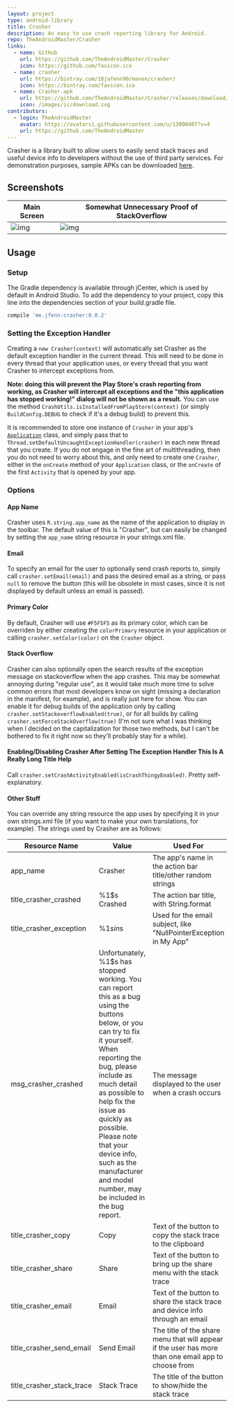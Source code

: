 ```yaml
---
layout: project
type: android-library
title: Crasher
description: An easy to use crash reporting library for Android.
repo: TheAndroidMaster/Crasher
links:
  - name: GitHub
    url: https://github.com/TheAndroidMaster/Crasher
    icon: https://github.com/favicon.ico
  - name: crasher
    url: https://bintray.com/18jafenn90/maven/crasher/
    icon: https://bintray.com/favicon.ico
  - name: Crasher.apk
    url: https://github.com/TheAndroidMaster/Crasher/releases/download/0.0.2/Crasher.apk
    icon: /images/ic/download.svg
contributors:
  - login: TheAndroidMaster
    avatar: https://avatars1.githubusercontent.com/u/13000407?v=4
    url: https://github.com/TheAndroidMaster
---
```


 Crasher is a library built to allow users to easily send stack traces and useful device info to developers without the use of third party services. For demonstration purposes, sample APKs can be downloaded [here](https://github.com/TheAndroidMaster/Crasher/releases).
 
## Screenshots

|Main Screen|Somewhat Unnecessary Proof of StackOverflow|
|-----|-----|
|![img](https://raw.githubusercontent.com/TheAndroidMaster/TheAndroidMaster.github.io/master/images/screenshots/Crasher-Main.png)|![img](https://raw.githubusercontent.com/TheAndroidMaster/TheAndroidMaster.github.io/master/images/screenshots/Crasher-StackOverflow.png)|

## Usage

### Setup

The Gradle dependency is available through jCenter, which is used by default in Android Studio. To add the dependency to your project, copy this line into the dependencies section of your build.gradle file.

```gradle
compile 'me.jfenn:crasher:0.0.2'
```

### Setting the Exception Handler

Creating a `new Crasher(context)` will automatically set Crasher as the default exception handler in the current thread. This will need to be done in every thread that your application uses, or every thread that you want Crasher to intercept exceptions from.

**Note: doing this will prevent the Play Store's crash reporting from working, as Crasher will intercept all exceptions and the "this application has stopped working!" dialog will not be shown as a result.**
You can use the method `CrashUtils.isInstalledFromPlayStore(context)` (or simply `BuildConfig.DEBUG` to check if it's a debug build) to prevent this. 

It is recommended to store one instance of `Crasher` in your app's [`Application`](https://developer.android.com/reference/android/app/Application.html) class, and simply pass that to `Thread.setDefaultUncaughtExceptionHandler(crasher)` in each new thread that you create. If you do not engage in the fine art of multithreading, then you do not need to worry about this, and only need to create one `Crasher`, either in the `onCreate` method of your `Application` class, or the `onCreate` of the first `Activity` that is opened by your app.

### Options

#### App Name
Crasher uses `R.string.app_name` as the name of the application to display in the toolbar. The default value of this is "Crasher", but can easily be changed by setting the `app_name` string resource in your strings.xml file.

#### Email
To specify an email for the user to optionally send crash reports to, simply call `crasher.setEmail(email)` and pass the desired email as a string, or pass `null` to remove the button (this will be obsolete in most cases, since it is not displayed by default unless an email is passed).

#### Primary Color
By default, Crasher will use `#F5F5F5` as its primary color, which can be overriden by either creating the `colorPrimary` resource in your application or calling `crasher.setColor(color)` on the `Crasher` object.

#### Stack Overflow
Crasher can also optionally open the search results of the exception message on stackoverflow when the app crashes. This may be somewhat annoying during "regular use", as it would take much more time to solve common errors that most developers know on sight (missing a declaration in the manifest, for example), and is really just here for show. You can enable it for debug builds of the application only by calling `crasher.setStackoverflowEnabled(true)`, or for all builds by calling `crasher.setForceStackOverflow(true)` (I'm not sure what I was thinking when I decided on the capitalization for those two methods, but I can't be bothered to fix it right now so they'll probably stay for a while).

#### Enabling/Disabling Crasher After Setting The Exception Handler This Is A Really Long Title Help
Call `crasher.setCrashActivityEnabled(isCrashThingyEnabled)`. Pretty self-explanatory.

#### Other Stuff
You can override any string resource the app uses by specifying it in your own strings.xml file (if you want to make your own translations, for example). The strings used by Crasher are as follows:

|Resource Name|Value|Used For|
|-----|-----|-----|
|app_name|Crasher|The app's name in the action bar title/other random strings|
|title_crasher_crashed|%1$s Crashed|The action bar title, with String.format|
|title_crasher_exception|%1$s in %2$s|Used for the email subject, like "NullPointerException in My App"|
|msg_crasher_crashed|Unfortunately, %1$s has stopped working. You can report this as a bug using the buttons below, or you can try to fix it yourself. When reporting the bug, please include as much detail as possible to help fix the issue as quickly as possible. Please note that your device info, such as the manufacturer and model number, may be included in the bug report.|The message displayed to the user when a crash occurs|
|title_crasher_copy|Copy|Text of the button to copy the stack trace to the clipboard|
|title_crasher_share|Share|Text of the button to bring up the share menu with the stack trace|
|title_crasher_email|Email|Text of the button to share the stack trace and device info through an email|
|title_crasher_send_email|Send Email|The title of the share menu that will appear if the user has more than one email app to choose from|
|title_crasher_stack_trace|Stack Trace|The title of the button to show/hide the stack trace|
